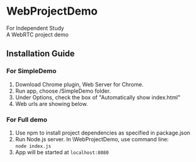# WebProjectDemo
For Independent Study  
A WebRTC project demo

## Installation Guide

### For SimpleDemo
1. Download Chrome plugin, Web Server for Chrome.
2. Run app, choose /SimpleDemo folder.
3. Under Options, check the box of "Automatically show index.html"
4. Web urls are showing below.


### For Full demo
1. Use npm to install project dependencies as specified in package.json
2. Run Node.js server. In \WebProjectDemo, use command line:  
`node index.js`
3. App will be started at ``localhost:8080``